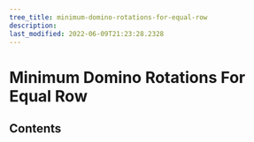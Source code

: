 ```yaml
---
tree_title: minimum-domino-rotations-for-equal-row
description: 
last_modified: 2022-06-09T21:23:28.2328
---
```


# Minimum Domino Rotations For Equal Row

## Contents
